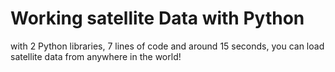 # Working satellite Data with Python
  with 2 Python libraries, 7 lines of code and around 15 seconds, you can load satellite data from anywhere in the world! 
